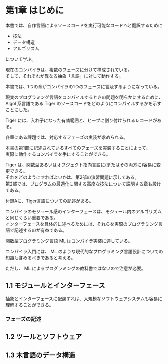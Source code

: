 # 第1章 はじめに

本書では、自作言語によるソースコードを実行可能なコードへと翻訳するために

- 技法
- データ構造
- アルゴリズム

について学ぶ。

現在のコンパイラは、複数のフェーズに分けて構成されている。  
そして、それぞれが異なる抽象「言語」に対して動作する。

本書では、1つの章がコンパイラの1つのフェーズに言及するようになっている。

現実のプログラミング言語をコンパイルするときの問題を明らかにするために、  
Algol 系言語である Tiger のソースコードをどのようにコンパイルするかを示すことにした。  

Tiger には、入れ子になった有効範囲と、ヒープに割り付けられるレコードがある。

各章にある課題では、対応するフェーズの実装が求められる。

本書の第1部に記述されているすべてのフェーズを実装することによって、  
実際に動作するコンパイラを手にすることができる。

Tiger は、関数型あるいはオブジェクト指向言語に(またはその両方に)容易に変更できる。  
それをどのようにすればよいかは、第2部の演習問題に示してある。  
第2部では、プログラムの最適化に関する高度な技法について説明する章も設けてある。

付録Aに、Tiger言語についての記述がある。

コンパイラのモジュール感のインターフェースは、モジュール内のアルゴリズムと同じくらい重要である。  
インターフェースを具体的に述べるためには、それらを実際のプログラミング言語で記述するのが有益である。

関数型プログラミング言語 ML はコンパイラ実装に適している。

コンパイラ入門には、 ML のような現代的なプログラミング言語設計についての知識も含めるべきであると考える。

ただし、 ML によるプログラミングの教科書ではないので注意が必要。

## 1.1 モジュールとインターフェース

抽象とインターフェースに配慮すれば、大規模なソフトウェアシステムも容易に理解することができる。

### フェーズの記述

## 1.2 ツールとソフトウェア

## 1.3 木言語のデータ構造

